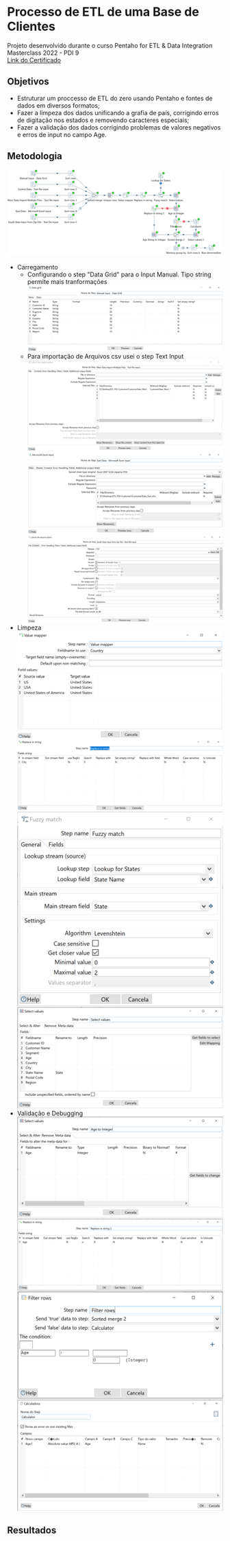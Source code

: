 #  Processo de ETL de uma Base de Clientes

Projeto desenvolvido durante o curso 
Pentaho for ETL & Data Integration Masterclass 2022 - PDI 9
<br>[Link do Certificado](https://www.udemy.com/certificate/UC-e3f6be67-da69-4e6a-a610-b25b4cdb2c1b/)


## Objetivos
- Estruturar um proccesso de ETL do zero usando Pentaho e fontes de dados em diversos formatos;
- Fazer a limpeza dos dados unificando a grafia de país, corrigindo erros de digitação nos estados e removendo caracteres especiais;
- Fazer a validação dos dados corrigindo problemas de valores negativos e erros de input no campo Age.

## Metodologia

![Overview da Transformação](https://github.com/Anacaloi/ETL-PDI-Customer/blob/main/img/Transformacao.PNG)
- Carregamento
  - Configurando o step "Data Grid" para o Input Manual. Tipo string permite mais tranformações
    ![Input Manual com Data Grid](https://github.com/Anacaloi/ETL-PDI-Customer/blob/main/img/1_Manual_Input.PNG)
  - Para importação de Arquivos csv usei o step Text Input
    ![Text Input para carregar múltiplos arquivos csv](https://github.com/Anacaloi/ETL-PDI-Customer/blob/main/img/2_Text_Input.png)
![Input de Arquivo Excel](https://github.com/Anacaloi/ETL-PDI-Customer/blob/main/img/3_Excel_Input.png)
![Input de Arquivo Zip](https://github.com/Anacaloi/ETL-PDI-Customer/blob/main/img/4_Zip_File_Input.png)
- Limpeza
![Unificando a grafia de United States com Value Mapper](https://github.com/Anacaloi/ETL-PDI-Customer/blob/main/img/5_Value_Mapper.png)
![Removendo caracteres especiais com Replace in String](https://github.com/Anacaloi/ETL-PDI-Customer/blob/main/img/6_Replace_in_String.png)
![Corrigindo erros de digitação com Fuzzy match](https://github.com/Anacaloi/ETL-PDI-Customer/blob/main/img/7_Fuzzy_Match.png)
![Substituindo a coluna State com os valores corrigidos](https://github.com/Anacaloi/ETL-PDI-Customer/blob/main/img/8_Seleciona_campo_State_corrigido.png)
- Validação e Debugging
![Convertendo campo Age para Integer](https://github.com/Anacaloi/ETL-PDI-Customer/blob/main/img/9_Seleciona_idade_como_integer.png)
![Corrige "o" para "0"](https://github.com/Anacaloi/ETL-PDI-Customer/blob/main/img/10_Replace_in_String.png)
![Filtra valores negativos](https://github.com/Anacaloi/ETL-PDI-Customer/blob/main/img/11_Filter_Rows.png)
![Calcula o valor absoluto](https://github.com/Anacaloi/ETL-PDI-Customer/blob/main/img/12_Calcula_Valor_Absoluto.png)


## Resultados
